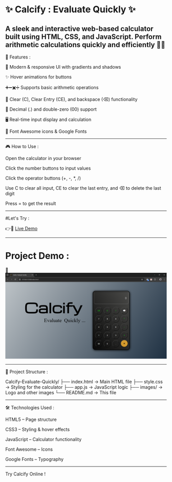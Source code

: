 # ✨ Calcify : Evaluate Quickly ✨

A sleek and interactive web-based calculator built using HTML, CSS, and JavaScript.
Perform arithmetic calculations quickly and efficiently 🧮💡
---
🚀 Features :

🎨 Modern & responsive UI with gradients and shadows

✨ Hover animations for buttons

➕➖✖️➗ Supports basic arithmetic operations

🧹 Clear (C), Clear Entry (CE), and backspace (⌫) functionality

🔢 Decimal (.) and double-zero (00) support

🖥 Real-time input display and calculation

🎨 Font Awesome icons & Google Fonts

---

🎮 How to Use :

Open the calculator in your browser

Click the number buttons to input values

Click the operator buttons (+, -, *, /)

Use C to clear all input, CE to clear the last entry, and ⌫ to delete the last digit

Press = to get the result

---

#Let's Try :

👉🔗 [Live Demo](https://pravinwankhare.github.io/Calcify-Evaluate-Quickly/)

---
# Project Demo :

📸 ![Demo](https://github.com/PravinWankhare/Calcify-Evaluate-Quickly/blob/main/Calcify%20-%20Screenshot.png)

---

📂 Project Structure :

Calcify-Evaluate-Quickly/
├── index.html       → Main HTML file
├── style.css        → Styling for the calculator
├── app.js           → JavaScript logic
├── images/          → Logo and other images
└── README.md        → This file

---

🛠 Technologies Used :

HTML5 – Page structure

CSS3 – Styling & hover effects

JavaScript – Calculator functionality

Font Awesome – Icons

Google Fonts – Typography

---

Try Calcify Online !

